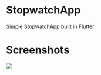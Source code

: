 # StopwatchApp

Simple StopwatchApp built in Flutter.

# Screenshots

![](Screenshots/appscreen1.png=250x250)



